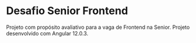 # Desafio Senior Frontend

Projeto com propósito avaliativo para a vaga de Frontend na Senior.
Projeto desenvolvido com Angular 12.0.3.